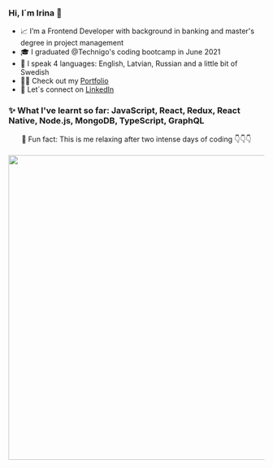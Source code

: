 ### Hi, I´m Irina 👋 

- 📈 I’m a Frontend Developer with background in banking and master's degree in project management
- 🎓 I graduated @Technigo's coding bootcamp in June 2021
- 🌱 I speak 4 languages: English, Latvian, Russian and a little bit of Swedish
- 🐱‍💻 Check out my [Portfolio](https://irina-jekabsone-portfolio.netlify.app/)
- 💬 Let´s connect on [LinkedIn](https://www.linkedin.com/in/irina-j%C4%93kabsone-79742243/)

### ✨ What I've learnt so far: JavaScript, React, Redux, React Native, Node.js, MongoDB, TypeScript, GraphQL


<div align="center">
🧘 Fun fact: This is me relaxing after two intense days of coding 👇👇👇
<br />
<br />
  
<img src="https://user-images.githubusercontent.com/73911558/120084966-c8d60100-c0d4-11eb-8dc4-f6810ea825cb.jpg" width="600" height="600"/>
<div/>
